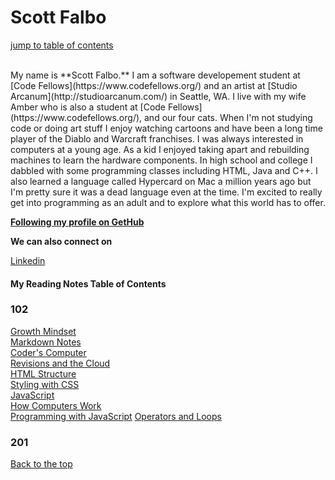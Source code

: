#  Scott Falbo

[jump to table of contents](#my-reading-notes-table-of-contents)

<!---
![photo](https://avatars1.githubusercontent.com/u/67803329?s=460&u=92ace7e6cedf0c3582317b5620d2575ca0d49604&v=4) --->
<br>
My name is **Scott Falbo.**  I am a software developement student at [Code Fellows](https://www.codefellows.org/) and an artist at [Studio Arcanum](http://studioarcanum.com/) in Seattle, WA.  
I live with my wife Amber who is also a student at [Code Fellows](https://www.codefellows.org/), and our four cats.  When I'm not studying code or doing art stuff I enjoy watching cartoons and have been a long time player of the Diablo and Warcraft franchises.  
I was always interested in computers at a young age.  As a kid I enjoyed taking apart and rebuilding machines to learn the hardware components.  In high school and college I dabbled with some programming classes including HTML, Java and C++.  I also learned a language called Hypercard on Mac a million years ago but I'm pretty sure it was a dead language even at the time.  
I'm excited to really get into programming as an adult and to explore what this world has to offer.


**[Following my profile on GetHub](https://github.com/scottfalbo)**

**We can also connect on** 

[Linkedin](https://www.linkedin.com/in/scott-falbo-5523a41b1)<br>
<!-- [Facebook](https://www.facebook.com/scottfalboart)<br>
[Instagram](https://www.instagram.com/scottfalboart) -->


#### My Reading Notes Table of Contents
### 102
[Growth Mindset](growth-mindset.md)<br />
[Markdown Notes](markdown-notes.md)<br>
[Coder's Computer](coders-computer.md)<br>
[Revisions and the Cloud](revisions-cloud.md)<br>
[HTML Structure](html-structure)<br>
[Styling with CSS](design-css.md)<br>
[JavaScript](javascript.md)<br>
[How Computers Work](how-comps-work.md)<br>
[Programming with JavaScript](prog-with-java.md)
[Operators and Loops](ops-loops.md)

### 201

[Back to the top](#scott-falbo)
